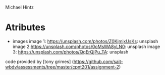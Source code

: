 Michael Hintz 


# Atributes
* images 
image 1: https://unsplash.com/photos/Z0KjmjxUsKs: unsplash 
image 2:https://unsplash.com/photos/0oMsWA8yLN0: unsplash
image 3: https://unsplash.com/photos/QqErQjPu_TA: unsplash

code provided by [tony grimes] (https://github.com/sait-wbdv/assessments/tree/master/cpnt201/assignment-2) 

